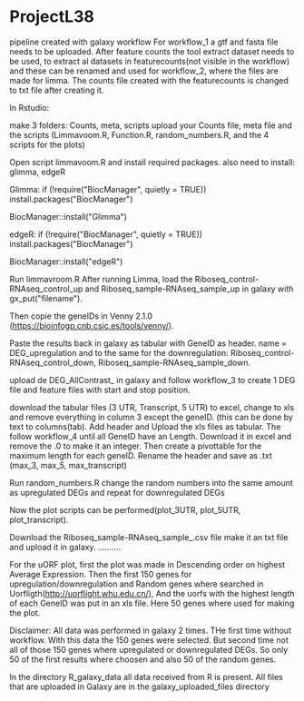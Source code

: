 # ProjectL38

pipeline created with galaxy workflow
For workflow_1 a gtf and fasta file needs to be uploaded. 
After feature counts the tool extract dataset needs to be used, to extract al datasets in featurecounts(not visible in the workflow) and these can be renamed and used for workflow_2, where the files are made for limma. 
The counts file created with the featurecounts is changed to txt file after creating it. 

In Rstudio: 

make 3 folders: Counts, meta, scripts
upload your Counts file, meta file and the scripts (Limmavoom.R, Function.R, random_numbers.R, and the 4 scripts for the plots)

Open script limmavoom.R and install required packages. 
also need to install: glimma, edgeR

Glimma:
if (!require("BiocManager", quietly = TRUE))
    install.packages("BiocManager")

BiocManager::install("Glimma")

edgeR:
if (!require("BiocManager", quietly = TRUE))
    install.packages("BiocManager")

BiocManager::install("edgeR")

Run limmavroom.R
After running Limma, load the Riboseq_control-RNAseq_control_up and Riboseq_sample-RNAseq_sample_up in galaxy with gx_put("filename").

Then copie the geneIDs in Venny 2.1.0 (https://bioinfogp.cnb.csic.es/tools/venny/).

Paste the results back in galaxy as tabular with GeneID as header. name = DEG_upregulation
and to the same for the downregulation: Riboseq_control-RNAseq_control_down, Riboseq_sample-RNAseq_sample_down. 

upload de DEG_AllContrast_ in galaxy and follow workflow_3 to create 1 DEG file and feature files with start and stop position. 

download the tabular files (3 UTR, Transcript, 5 UTR) to excel, change to xls and remove everything in column 3 except the geneID. (this can be done by text to columns(tab). Add header and Upload the xls files as tabular. 
The follow workflow_4 until all GeneID have an Length. Download it in excel and remove the .0 to make it an integer. Then create a pivottable for the maximum length for each geneID. Rename the header and save as .txt (max_3, max_5, max_transcript)


Run random_numbers.R 
change the random numbers into the same amount as upregulated DEGs and repeat for downregulated DEGs

Now the plot scripts can be performed(plot_3UTR, plot_5UTR, plot_transcript). 

Download the Riboseq_sample-RNAseq_sample_.csv file make it an txt file and upload it in galaxy. 
..........

For the uORF plot, first the plot was made in Descending order on highest Average Expression. Then the first 150 genes for upregulation/downregulation and Random genes where searched in Uorfligth(http://uorflight.whu.edu.cn/), And the uorfs with the highest length of each GeneID was put in an xls file. Here 50 genes where used for making the plot. 

Disclaimer: All data was performed in galaxy 2 times. THe first time without workflow. With this data the 150 genes were selected. But second time not all of those 150 genes where upregulated or downregulated DEGs. So only 50 of the first results where choosen and also 50 of the random genes. 


In the directory R_galaxy_data all data received from R is present. All files that are uploaded in Galaxy are in the galaxy_uploaded_files directory



